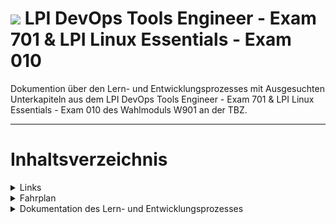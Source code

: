 # ![](https://www.lpice.eu/fileadmin/_processed_/csm_LPIC-DevOpsToolsEngineer_43de3c4735.jpg) LPI DevOps Tools Engineer - Exam 701 & LPI Linux Essentials - Exam 010

Dokumention über den Lern- und Entwicklungsprozesses mit Ausgesuchten Unterkapiteln aus dem LPI DevOps Tools Engineer - Exam 701 & LPI Linux Essentials - Exam 010 des Wahlmoduls W901 an der TBZ.

***

# Inhaltsverzeichnis

<details>
<summary>Links</summary>
<br>

* [Exam 701: DevOps Tools Engineer](https://www.lpi.org/our-certifications/exam-701-objectives)
* [Linux Essentials Exam 010](https://www.lpi.org/our-certifications/exam-010-objectives)
* [GitHub - Exam 701: DevOps Tools Engineer](https://github.com/w901-fr19-mi/E701)
* [GitHub - E010 - Linux Essentials Exam 010](https://github.com/w901-fr19-mi/E010)
* [BSCW - W901 - Grundlagen Linux, UNIX Betriebsystem](https://bscw.tbz.ch/bscw/bscw.cgi/26211645)
* [Google Cloud Platform](https://console.cloud.google.com/)  
* [GitHub - Forked E701 Documentation](https://github.com/w901-fr19-mi/myE701)

<br>
</details>


<details>
<summary>Fahrplan</summary>
<br>

| Datum | behandelte Unterrichtsinhalte: | Gewichtung |
| -------- | ------ | -------- |
| 15.05.19 | 701.1 Modern Software Development | 6 |
| 22.05.19 | 701.2 Standard Components and Platforms for Software | 2 |
| 29.05.19 | Kubernetes Cluster installieren & konfigurieren | 14 | 
| 05.06.19 | 701.3 Source Code Management | 5 |
| 12.06.19 | 702.1 Container Usage | 7 |
| 19.06.19 | 702.2 Container Deployment and Orchestration | 5 |
| 26.06.19 | LB1 Theoretische Prüfung und Abschluss LB2 | - |
| 03.07.19 | Sommersporttage | - |
|          | Total Punkte | 39

<br>
</details>


<details>
<summary>Dokumentation des Lern- und Entwicklungsprozesses</summary>
<br>

<details>
<summary>Kubernetes Cluster installieren & konfigurieren</summary>
<br>

# Kubernetes Cluster

**Weight**: 14 

**Beschreibung**, Einrichten der Kubernetes Umgebung mit einem Master und zwei Worker Servern auf einem ESXi Host

**Tagesziele**, Laufende Kubernetes Umgebung mit einem Master und zwei Worker Servern.

**Vorgehen**, Informationen über Kubernetes und Kubernetes Cluster unter Linux bzw. Ubuntu suchen. Verschiedene Anleitungen studieren und schlussendlich das Kubernetes Cluster aufbauen.

**Beispiele und Arbeitsergebnisse**

## Step 1 - Kubeadm installation
Betroffene VMs<br>

    s801-k8sm-01 <- Master
    s802-kwrk-01 <- Worker 1
    s803-kwrk-02 <- Worker 2

### VM Setup
Zuerst müssen drei VMs erstellt und mit Ubuntu Server 18.04.02 LTS konfiguriert bzw. installiert werden.<br>
Nachdem die VMs erstellt, geupdatet und mit den richtigen Hostnames & IP-Adressen konfiguriert wurde, muss noch das Hostsfile angepasst werden.<br>

    sudo nano /etc/hosts

Folgende konfiguration muss bei allen drei Servern ins Hostfile geschrieben werden.

    10.10.5.100 s801-k8sm-01
    10.10.5.110 s802-kwrk-01
    10.10.5.111 s803-kwrk-02

Schlussendlich muss bzw. kann man die Konfiguration auf allen drei Server mit folgenden Befehlen überprüfen.

    ping -c 3 s801-k8sm-01
    ping -c 3 s802-kwrk-01
    ping -c 3 s803-kwrk-02

Alle drei VMs sollten nun die Hostnamen zur IP-Adresse auflösen können. 

### Docker installation

Mit folgendem Befehl Docker auf den drei VMs installieren. Diese Docker Version ist die bereits compilierte vom Ubuntu Repository<br>

    sudo apt install docker.io -y

Danach muss man noch den Docker Service aktivieren und einstellen, dass er bei jedem Systemstart mit startet.<br>

    sudo systemctl start docker
    sudo systemctl enable docker

### SWAP deaktivieren

SWAP Partition finden und temporär deaktivieren.<br>

    sudo swapon -s
    sudo swapoff -a

SWAP permanent deaktivieren.<br>

    sudo nano /etc/fstab

Sobald die Konfigurationdatei offen ist, die zuvor gefundenen SWAP Partition mit einem # auskommentieren, die Konfigurationdatei wieder abspeichern und die VM neustarten.

    sudo init 6

### Kubeadm packete installieren

Dependencies installieren<br>

    sudo apt install -y apt-transport-https

Kubernetes Key hinzufügen<br>

    curl -s https://packages.cloud.google.com/apt/doc/apt-key.gpg | sudo apt-key add -

Kubernetes Repository hinzufügen.<br>

    cd /etc/apt/
    sudo nano sources.list.d/kubernetes.list

Kuberentes Repository in die zuvor erstellte Liste einfügen.<br>

    deb http://apt.kubernetes.io/ kubernetes-xenial main

Repositories Updaten und "kubeadm", "kubelet" und "kubectl" installieren.<br>

    sudo apt update
    sudo apt install -y kubeadm kubelet kubectl

## Step 2 - Kubernetes Cluster initialisieren
Betroffene VMs:<br>

    s801-k8sm-01 <- Master
### Cluster initialisieren

    sudo kubeadm init --pod-network-cidr=10.13.37.0/24 --apiserver-advertise-address=10.10.5.100 --kubernetes-version "1.14.2"

Den kubeadm join Command kopieren, dieser wird später benötigt um die Worker ins Cluster ein zu binden.<br>

#### Note

| Parameter          | Description      |
| -------------- | -------------- |
| --apiserver-advertise-address     | Determines which IP address Kubernetes should advertise its API server on. |
| --pod-network-cidr        | Specify the range of IP addresses for the pod network. We're using the 'flannel' virtual network. If you want to use another pod network such as weave-net or calico, change the range IP address.         |

### Create .kube Configuration

    mkdir -p $HOME/.kube
    sudo cp -i /etc/kubernetes/admin.conf $HOME/.kube/config
    sudo chown $(id -u):$(id -g) $HOME/.kube/config

### Deploy flannel network

    kubectl apply -f https://raw.githubusercontent.com/coreos/flannel/master/Documentation/kube-flannel.yml

### Check kubernetes node & pads

    kubectl get nodes
    kubectl get pods --all-namespaces

## Step 3 - Adding Worker Nodes to the Kubernetes Cluster
Betroffene VMs<br>

    s802-kwrk-01 <- Worker 1
    s803-kwrk-02 <- Worker 2

### Join Worker 1 & 2

    kubeadm join 10.10.5.100:6443 --token p63z79.ihri5v5hdskjbhdj --discovery-token-ca-cert-hash sha256:11d78c9595bdbe95995517d96ce17b93adc1681e2086483a760a9d99f16f2edd

### Test
Betroffene VMs<br>

    s801-k8sm-01 <- Master

#### Testen ob die Worker erfolgreich gejoint wurden

    kubectl get nodes

# Kubernetes Dashboard UI
**Installieren des Kubernetes Dashboard UIs um die Container via Web-Interface zu verwalten.**
Betroffene VMs<br>

    s801-k8sm-01 <- Master

## Dashboard UI installation

    kubectl apply -f https://raw.githubusercontent.com/kubernetes/dashboard/master/aio/deploay/recommended/kubernetes-dashboard.yaml

## Activate Dashboard UI

    kubectl proxy

## Access Dashboard UI

    http://localhost:8001/api/v1/namespaces/kube-system/services/https:kubernetes-dashboard:/proxy/

### Note

The UI can only be accessed from the machine where the command is executed. See kubectl proxy --help for more options.

**Fazit und Aussicht**, Die erstellung des Kubernetes Clusters gab mir ein besseres Verständnis darüber wie die Infrastruktur hinter einem Cluster funktioniert, wie die einzelnen Server bzw. Master und Worker kommunizieren und wie das ganze aufgesetzt/erstellt werden kann.

</details>

<details>
<summary>LPI DevOps Tools Engineer - Exam 701</summary>
<br>

<details>
<summary>Kapitel: 701.1 Modern Software Development</summary>
<br>

# Kapitel: 701.1 Modern Software Development (Status: Abgeschlossen)

**Weight**: 6 + 4 Bonsupunkte für die Erstellung eines Microservices inkl Unit-Tests.

**Beschreibung**, Gegenüberstellung wie ein Microservice ... handhabt:
* Data persistence
* Sessions
* Status information
* Transactions
* Concurrency
* Security
* Performance
* Availablility
* Scaling
* Load balancing
* Messaging
* Monitoring
* APIs

**Tagesziele**, Aufstellung der oben genannten Stichworte. 

**Vorgehen**, Informationen über die oben gennanten Stichworte sammeln, den bezug zu Microservices herausfinden und schlussendlich in einer Aufstellung beschreiben.

**Beispiele und Arbeitsergebnisse**

## Data persistence
### Database Per Service
In diesem Muster verwaltet jeder Mikrodienst seine eigenen Daten. Dies impliziert, dass kein anderer Mikrodienst direkt auf diese Daten zugreifen kann. Die Kommunikation oder der Datenaustausch kann nur über eine Reihe gut definierter APIs erfolgen.

### Shared Database
Eine gemeinsam genutzte Datenbank kann eine sinnvolle Option sein, wenn die Herausforderungen im Zusammenhang mit Database Per Service für Ihr Team zu schwierig werden.
Dieser Ansatz versucht, die gleichen Probleme zu lösen. Dies geschieht jedoch durch einen wesentlich nachgiebigeren Ansatz, indem eine gemeinsam genutzte Datenbank verwendet wird, auf die mehrere Mikrodienste zugreifen.
Meistens ist dies ein sichereres Muster für Entwickler, da sie in der Lage sind,auf bestehende Weise zu arbeiten. Bekannte ACID-Transaktionen werden verwendet,um die Konsistenz zu gewährleisten.
Durch diesen Ansatz werden jedoch die meisten Vorteile von Microservices zunichte gemacht. Teamübergreifende Entwickler müssen die Schemaänderungen an Tabellen koordinieren. Es kann auch zu Laufzeitkonflikten kommen, wenn mehrere Dienste versuchen, auf dieselben Datenbankressourcen zuzugreifen.
Insgesamt kann dieser Ansatz langfristig mehr schaden als nützen.

### Saga Pattern
Das Saga-Muster ist die Lösung für die Implementierung von Geschäftstransaktionen, die sich über mehrere Microservices erstrecken.
Eine  Saga  ist im Grunde eine Folge lokaler Transaktionen. Für jede innerhalb einer Saga durchgeführte Transaktion veröffentlicht der Dienst, der die Transaktion durchführt, ein Ereignis. Die nachfolgende Transaktion wird basierend auf der Ausgabe der vorherigen Transaktion ausgelöst. Und wenn eine der Transaktionen in dieser Kette fehlschlägt, führt die Saga eine Reihe von Ausgleichstransaktionen aus, um die Auswirkungen aller vorherigen Transaktionen rückgängig zu machen.

### API Composition
Dieses Muster ist eine direkte Lösung für das Problem der Implementierung komplexer Abfragen in einer Microservices-Architektur.
In diesem Muster ruft ein API Composer andere Microservices in der erforderlichen Reihenfolge auf. Nach dem Abrufen der Ergebnisse werden die Daten im Arbeitsspeicher verknüpft, bevor sie dem Verbraucher zur Verfügung gestellt werden.
Wie offensichtlich ist der Nachteil dieses Musters die Verwendung ineffizienter speicherinterner Verknüpfungen für potenziell große Datasets.

### CQRS - Command Query Responsibility Segragation
CQRS (Command Query Responsibility Segregation) ist ein Versuch, die Probleme mit dem API Composition Pattern zu umgehen.
Eine Anwendung überwacht Domänenereignisse von anderen Microservices und aktualisiert die Ansicht oder die Abfragedatenbank. Sie können komplexe Aggregationsabfragen aus dieser Datenbank bedienen. Sie können die Leistung optimieren und die Abfrage-Microservices entsprechend skalieren.
Der Nachteil dabei ist eine zunehmende Komplexität. Plötzlich sollte Ihr Microservice Ereignisse verarbeiten. Dies kann zu Latenzproblemen führen, bei denen die Ansichtsdatenbank möglicherweise konsistent ist und nicht immer konsistent. Es kann auch die Codeduplizierung erhöhen.

### Event Sourcing
Die Ereignisbeschaffung versucht hauptsächlich, das Problem der atomaren Aktualisierung der Datenbank und der Veröffentlichung eines Ereignisses zu lösen.
Bei der Ereignisbeschaffung speichern Sie den Status der Entität oder des Aggregats als Folge von Statusänderungsereignissen. Ein neues Ereignis wird jedes Mal erstellt, wenn ein Update oder eine Einfügung vorliegt. Der Ereignisspeicher wird zum Speichern der Ereignisse verwendet.


## Sessions
### Sticky sessions
Dadurch wird sichergestellt, dass alle Anforderungen eines bestimmten Benutzers an denselben Server gesendet werden, der die erste Anforderung für diesen Benutzer bearbeitet hat. Auf diese Weise wird sichergestellt, dass die Sitzungsdaten für einen bestimmten Benutzer immer korrekt sind. Diese Lösung hängt jedoch vom Load Balancer ab und kann nur das horizontal erweiterte Cluster-Szenario erfüllen. Wenn der Load Balancer jedoch aus irgendeinem Grund plötzlich gezwungen wird, Benutzer auf einen anderen Server zu verschieben, gehen alle Sitzungsdaten des Benutzers verloren.

### Session replication
Bedeutet, dass jede Instanz alle Sitzungsdaten speichert und über das Netzwerk synchronisiert. Das Synchronisieren von Sitzungsdaten verursacht einen Mehraufwand für die Netzwerkbandbreite. Solange sich die Sitzungsdaten ändern, müssen die Daten mit allen anderen Computern synchronisiert werden. Je mehr Instanzen, desto mehr Netzwerkbandbreite bringt die Synchronisation.

### Centralized session storage
Bedeutet, dass beim Zugriff eines Benutzers auf einen Mikrodienst Benutzerdaten aus dem gemeinsamen Sitzungsspeicher abgerufen werden können, um sicherzustellen, dass alle Mikrodienste dieselben Sitzungsdaten lesen können. In einigen Szenarien ist dieses Schema sehr gut und der Anmeldestatus des Benutzers ist undurchsichtig. Es ist auch eine hochverfügbare und skalierbare Lösung. Der Nachteil dieser Lösung ist jedoch, dass der gemeinsame Sitzungsspeicher einen bestimmten Schutzmechanismus erfordert und daher auf sichere Weise zugänglich sein muss.


## Status information / Monitoring
### Application Metrics
Diese Metriken beziehen sich speziell auf Ihre Anwendung. Wenn Ihre Anwendung Benutzerregistrierungen akzeptiert, kann eine Standardmetrik sein, wie viele in der letzten Stunde erfolgreich abgeschlossen wurden. Ein Steuervorbereitungssystem kann kontextspezifische Ereignisse wie die Formularvalidierung aufzeichnen. Diese Daten auf oberster Ebene sind für Entwicklungsteams und die Organisation hilfreich, um das Funktionsverhalten des Systems zu verstehen. Wenn die Validierung von Formularen mit maximalem Volumen in der Regel 1.000 Mal pro Stunde erfolgt und dieser Durchsatz in den letzten zwei Stunden plötzlich auf 500 sinkt, kann diese Anomalie ein Hinweis auf ein Problem sein.

### Platform Metircs
Diese Metriken geben Aufschluss über die Hauptmerkmale Ihrer Infrastruktur. Beispiele beinhalten:
Die durchschnittliche Gesamtausführungszeit für jede der zehn am häufigsten ausgeführten Datenbankabfragen.
Die durchschnittliche Ausführungszeit der schnellsten 10 Prozent;
Die durchschnittliche Ausführungszeit der langsamsten 10 Prozent.
Die Anzahl der Anfragen pro Minute, die ein Dienst erhält.
Die durchschnittliche Antwortzeit für jeden Service-Endpunkt.
Das Erfolgs / Fehler-Verhältnis für jeden Dienst.
Zusammen bieten diese Metriken ein Dashboard, mit dem die Leistung und das Verhalten von Systemen auf niedriger Ebene erfasst werden können. Im Idealfall werden Sie durch diese Metriken auf Leistungseinbußen aufmerksam gemacht, die sich wahrscheinlich auf den Gesamtdurchsatz auswirken oder zu einem systemweiten Ausfall führen. Es ist wichtig, Low-Level-Daten auf diese Weise zu verwenden, um größere Fehler vorherzusagen und zu verhindern, bevor sie auftreten.
Die Raygun APM-Plattform bietet ein Dashboard, mit dem diese und andere Arten von Metriken in Bezug auf die Gesamtsystemleistung visualisiert werden können.

### System Events
Äußere Kräfte wirken ständig auf Systeme. Am häufigsten und möglicherweise am störendsten sind neue Bereitstellungen. Das Betriebspersonal weiß, dass eine starke Korrelation zwischen neuen Code-Bereitstellungen und Systemfehlern besteht. Angesichts dieser Realität ist es sinnvoll, ein Protokoll dieser Bereitstellungen in die Zeitreihendaten aufzunehmen, die von den Anwendungen zusammen mit den übrigen Metriken aufgezeichnet werden. Skalierungsereignisse, Konfigurationsaktualisierungen und andere betriebliche Änderungen sind ebenfalls relevant und sollten aufgezeichnet werden. Das Aufzeichnen dieser Ereignisse ermöglicht es auch, sie mit dem Systemverhalten zu korrelieren.

### Überwachungs-Tools
**Raygun APM** : Die APM-Plattform von Raygun ist ein weiteres Beispiel für ein komplettes System, das sowohl Instrumentierungs- als auch Erfassungsprozesse sowie ein Dashboard zur Visualisierung von Messdaten bietet. Raygun APM unterstützt .NET. Java- und Ruby-Unterstützung sind in Entwicklung.<br>

**Zipkin** : Zipkin ist ein Open-Source-Verfolgungssystem, das speziell für die Verfolgung von Anrufen zwischen Mikrodiensten entwickelt wurde. Es ist besonders nützlich für die Analyse von Latenzproblemen. Zipkin enthält sowohl Instrumentenbibliotheken als auch die Collector-Prozesse, die Ablaufverfolgungsdaten erfassen und speichern.<br>

**Apache Kafka** : Kafka ist ein Streams-Verarbeitungssystem. Es verwendet eine Publish / Subscribe-Methode zum Lesen und Schreiben von Daten in einen logischen Stream, dessen Konzept einem Messaging-System wie RabbitMQ ähnelt. Kafka kann mit anderen Tools wie Zipkin kombiniert werden, um eine robuste Lösung für die Übertragung und Speicherung von Messdaten bereitzustellen.<br>

**Grafana** : Die mit all diesen Tools gesammelten Daten sind nur dann sehr nützlich, wenn sie interpretiert und analysiert werden können. Zu diesem Zweck ist Grafana ein webbasiertes Visualisierungstool, mit dem visuelle Dashboards erstellt werden.<br>

**Prometheus** : Prometheus ist eine Open-Source-Überwachungslösung, die ursprünglich von SoundCloud entwickelt wurde. Es wird häufig zum Speichern und Abfragen von „Zeitreihendaten“ verwendet. Hierbei handelt es sich um Daten, die Aktionen im Zeitverlauf beschreiben. Prometheus wird häufig mit anderen Tools, insbesondere Grafana, kombiniert, um die Zeitreihendaten zu visualisieren und Dashboards bereitzustellen.


## Transactions
Ohne Transaktionen können keine Echtzeitanwendung verwendet werden kann. Bei der Transaktion kann es sich um Geldtransfer, E-Mail-Versand, Auftragserteilung,Rechnungszahlung usw. handeln. Vereinfacht ausgedrückt, handelt es sich bei einer Transaktion um eine Arbeitseinheit, die in jeder Geschäftsanwendung ausgeführt wird, in der Daten in einem bestimmten Zustand erhalten bleiben, jedoch um jede Einheit von Die Arbeit sollte vollständig festgeschrieben oder rückgängig gemacht werden, um die Datenintegrität sicherzustellen.

### Monolithic vs. Microservices
Monolithische Anwendungen bleiben beim Umgang mit Transaktionen in erster Linie bei den ACID-Eigenschaften. Der größte Vorteil für die monolithische Anwendung im Transaktionsmanagement ist ein einziger und gemeinsamer Datenbankserver. Transaktionen können auf Datenbankebene initiiert und basierend auf dem Endergebnis der Transaktion festgeschrieben oder rückgängig gemacht werden. Diese Art des Initiierens einer Transaktion, Durchführen von Vorgängen und Beibehalten oder Nichtbeibehalten von Daten ist viel einfacher zu entwickeln. Dieser Vorteil wird jedoch zu einer ernsthaften Herausforderung bei der Ausführung von Großserienanwendungen. Eine einfache Sperre einer kritischen Tabelle kann zu katastrophalen Ergebnissen führen, z. B. zur Nichtverfügbarkeit der gesamten Anwendung.
In den Richtlinien von Microservices wird dringend empfohlen, das Single Repository Principle (SRP) zu verwenden. Dies bedeutet, dass jeder Mikrodienst seine eigene Datenbank verwaltet und kein anderer Dienst direkt auf die Datenbank des anderen Dienstes zugreifen sollte. Es gibt keine direkte und einfache Möglichkeit, ACID-Prinzipien über mehrere Datenbanken hinweg zu verwalten. Auf diese Weise liegt die eigentliche Herausforderung für das Transaktionsmanagement in Microservices.


## Concurrency
In Microservices kann eine logisch atomare Operation häufig mehrere Microservices umfassen. Sogar ein monolithisches System kann mehrere Datenbanken oder Messaging-Lösungen verwenden. Bei mehreren unabhängigen Datenspeicherungslösungen besteht das Risiko inkonsistenter Daten, wenn einer der verteilten Prozessteilnehmer ausfällt, z. B. wenn ein Kunde belastet wird, ohne eine Bestellung aufzugeben, oder der Kunde nicht benachrichtigt wird, dass die Bestellung erfolgreich war.<br>

Solange wir mehrere Speicherorte für die Daten haben (die sich nicht in einer einzigen Datenbank befinden), wird die Konsistenz nicht automatisch gelöst, und die Ingenieure müssen sich beim Entwerfen des Systems um die Konsistenz kümmern. Momentan gibt es meiner Meinung nach in der Branche noch keine allgemein bekannte Lösung für die atomare Aktualisierung von Daten in mehreren verschiedenen Datenquellen - und wir sollten wahrscheinlich nicht abwarten, bis eine verfügbar ist.

Ein Versuch, dieses Problem auf automatisierte und problemlose Weise zu lösen, ist das XA-Protokoll, das das Zwei-Phasen-Festschreibungsmuster (2PC) implementiert . In modernen High-Scale-Anwendungen (insbesondere in einer Cloud-Umgebung) scheint 2PC jedoch nicht so gut zu funktionieren. Um die Nachteile von 2PC zu beseitigen, müssen wir ACID gegen BASE eintauschen und uns je nach Anforderung auf unterschiedliche Weise um die Konsistenz kümmern.<br>

**Saga-Muster**
Die bekannteste Methode zur Behandlung von Konsistenzproblemen bei mehreren Mikrodiensten ist das Saga-Muster. Sie können Sagas als verteilte Koordination mehrerer Transaktionen auf Anwendungsebene behandeln. Je nach Anwendungsfall und Anforderungen optimieren Sie Ihre eigene Saga-Implementierung. Im Gegensatz dazu versucht das XA-Protokoll, alle Szenarien abzudecken. Das Saga-Muster ist auch nicht neu. Es war in der Vergangenheit bekannt und wurde in ESB- und SOA-Architekturen verwendet. Schließlich gelang der Übergang in die Welt der Mikrodienstleistungen. Jeder atomare Geschäftsvorgang, der mehrere Services umfasst, kann aus mehreren Transaktionen auf technischer Ebene bestehen. Die Schlüsselidee des Saga-Musters besteht darin, eine der einzelnen Transaktionen rückgängig machen zu können. Wie wir wissen, ist ein Rollback für bereits festgeschriebene Einzeltransaktionen nicht möglich. Dies wird jedoch durch Aufrufen einer Kompensationsaktion erreicht - durch Einführen einer "Abbrechen" -Operation.


## Security
### OAuth für die Benutzeridentitäts und Zugriffskontrolle
Die überwiegende Mehrheit der Anwendungen muss ein gewisses Maß an Zugriffskontrolle und Berechtigungsverwaltung durchführen . Was Sie hier vermeiden möchten, ist das Rad neu zu erfinden. OAuth / OAuth2 ist hinsichtlich der Benutzerautorisierung praktisch der Industriestandard. Obwohl das Erstellen eines eigenen benutzerdefinierten Autorisierungsprotokolls eine Option ist, wird es von vielen Anbietern nicht empfohlen, es sei denn, Sie haben starke und sehr spezifische Gründe dafür.
Während OAuth2  nicht perfekt ist , ist es ein weit verbreiteter Standard. Der Vorteil der Verwendung besteht darin, dass Sie sich auf Bibliotheken und Plattformen verlassen können, die Ihre Entwicklungsphase erheblich beschleunigen. Aus dem gleichen Grund haben bereits einige der größten Unternehmen und intelligentesten Ingenieure verschiedene Lösungen zur Verbesserung des Sicherheitsniveaus Ihres OAuth-basierten Autorisierungsdienstes entwickelt.

### "Defence in depth" um Dienste zu priorisieren
Es ist ein großer Fehler, wenn Sie davon ausgehen, dass eine Firewall in Ihrem Netzwerk zum Schutz Ihrer Software ausreicht. "Defence in depth" ist definiert als "ein Informationssicherungskonzept, bei dem mehrere Ebenen von Sicherheitskontrollen (Verteidigung) in einem Informationstechnologiesystem angeordnet sind."

Im Klartext müssen Sie lediglich die vertraulichsten Dienste identifizieren und ihnen eine Reihe von verschiedenen Sicherheitsebenen zuweisen, damit ein potenzieller Angreifer, der eine Ihrer Sicherheitsebenen ausnutzen kann, diese noch ermitteln muss Sie haben die Möglichkeit, alle anderen Abwehrmechanismen bei Ihren kritischen Services zu überwinden.

### Keine eigenen Krypto-Codes schreiben
Im Laufe der Jahre haben viele Menschen unglaublich viel Geld, Zeit und Ressourcen in den Bau von Bibliotheken investiert, die sich mit Ver- und Entschlüsselung befassen. Wenn Sie 10 intelligente und kompetente Sicherheitsleute anheuern, sie alle in einen Raum stellen und sie bitten würden, die bestmögliche Bibliothek für die Ver- und Entschlüsselung zu entwickeln, würden sie zweifellos so gut sein wie die besten Open-Source-Kryptobibliotheken, die es gibt sind schon da draußen.
Wenn es um Sicherheit geht, sollten Sie die meiste Zeit nicht versuchen, Ihre eigenen neuen Lösungen und Algorithmen zu entwickeln, es sei denn, Sie haben starke und spezifische Gründe dafür und Sie haben Leute, die qualifiziert genug sind, um etwas zu schaffen, das beinahe so gut ist wie das Open-Source-Tools sind bereits verfügbar (Tools, die von der Community intensiv getestet wurden).
In den meisten Fällen sollten Sie  NaCl / libsodium  zur Verschlüsselung verwenden. Es gibt es schon seit mehreren Jahren und es ist schnell, einfach zu bedienen und sicher. Die ursprüngliche Implementierung von NaCl ist in C geschrieben , unterstützt aber auch C ++ und Python . Und dank der libsodium-Fork sind verschiedene Adapter für andere Sprachen wie PHP , Javascript und Go  verfügbar.

### Automatische Sicherheitsupdates
Wenn Sie möchten, dass Ihre Microservices-Architektur gleichzeitig sicher und skalierbar ist, ist es eine gute Idee, in der frühen Entwicklungsphase einen Weg zu finden, um alle Ihre Software-Updates zu automatisieren oder zumindest unter Kontrolle zu halten.
Eine hohe Testabdeckung ist hier wichtiger denn je. Jedes Mal, wenn ein Teil Ihres Systems aktualisiert wird, möchten Sie sicherstellen, dass Sie Probleme früh genug und so detailliert wie möglich erkennen.
Stellen Sie sicher, dass Ihre Plattform größtenteils " atomar" ist. Das bedeutet, dass alles in Container eingeschlossen werden sollte,  sodass das Testen Ihrer Anwendung mit einer aktualisierten Bibliothek oder Sprachversion nur eine Frage des Umschließens eines anderen Containers ist. Sollte der Vorgang fehlschlagen, ist das Umkehren ziemlich einfach und kann vor allem automatisiert werden.

### Überwachung
Sie können es sich nicht leisten, ein verteiltes System ohne eine solide, fortschrittliche und zuverlässige Überwachungsplattform zu betreiben. Es gibt verschiedene Lösungen, aber die speziell für Microservices entwickelte Lösung, die es bisher gab, ist Prometheus.
Prometheus wurde ursprünglich von Ingenieuren bei SoundCloud entwickelt und ist eine Open-Source-Überwachungsplattform und Teil der Cloud Native Computing Foundation . Es wird von einigen der größten Akteure der Branche wie SoundCloud selbst, CoreOS und Digital Ocean unterstützt und übernommen.
Andere Überwachungslösungen umfassen InfluxDB , statsd und mehrere bekannte kommerzielle Plattformen.

### Sicherheitsscanner
Innerhalb Ihrer automatisierten Testsuite ist es sinnvoll, regelmäßige Schwachstellen- und Sicherheitsüberprüfungen für Ihre Container durchzuführen. Der Hauptdarsteller von Open Source in diesem Bereich scheint Clair von CoreOS zu sein. Docker Security Scanning und Twistlock sind einige kommerzielle Optionen.
Beachten Sie außerdem, dass das Container-Image selbst möglicherweise nur dann als vertrauenswürdig eingestuft wird, wenn seine Signatur überprüft wurde. rkt tut dies standardmäßig, während Docker vor einiger Zeit eine ähnliche Funktion einführte, nachdem mehrere Sicherheitslücken gefunden wurden.


## Performance
Effizienz ist von größter Bedeutung in der realen, groß angelegten Architektur verteilter Systeme, und Mikroservice-Ökosysteme bilden keine Ausnahme von dieser Regel. Es ist einfach, die Effizienz eines einzelnen Systems (wie bei einer monolithischen Anwendung) zu quantifizieren, aber die Bewertung der Effizienz und die Erzielung einer höheren Effizienz in einem großen Ökosystem von Mikrodiensten, in dem Aufgaben zwischen Hunderten (wenn nicht Tausenden) von kleinen Diensten aufgeteilt werden, ist unglaublich schwer. Es ist auch durch die Gesetze der Computerarchitektur und verteilter Systeme begrenzt, die die Effizienz großer, komplexer verteilter Systeme einschränken: Je verteilter Ihr System ist und je mehr Mikrodienste Sie in diesem System einsetzen, desto geringer ist die Wahrscheinlichkeit Unterschied wird die Effizienz eines Microservices auf dem gesamten System haben. Die Vereinheitlichung von Grundsätzen zur Steigerung der Gesamteffizienz wird zur Notwendigkeit.


## Availability
Ein Mikroservice muss ausfallsicher sein und häufig auf einem anderen Computer neu gestartet werden können, um die Verfügbarkeit zu gewährleisten. Diese Ausfallsicherheit hängt auch von dem Status ab, der für den Mikrodienst gespeichert wurde, von dem der Mikrodienst diesen Status wiederherstellen kann, und davon, ob der Mikrodienst erfolgreich neu gestartet werden kann. Mit anderen Worten, es muss eine Ausfallsicherheit in der Rechenkapazität (der Prozess kann jederzeit neu gestartet werden) sowie eine Ausfallsicherheit im Zustand oder in den Daten (kein Datenverlust, und die Daten bleiben konsistent) bestehen.Die Probleme der Ausfallsicherheit verschärfen sich in anderen Szenarien, z. B. wenn während eines Anwendungsupgrades Fehler auftreten. Der mit dem Bereitstellungssystem zusammenarbeitende Microservice muss bestimmen, ob weiterhin auf die neuere Version oder auf eine frühere Version zurückgegriffen werden kann, um einen konsistenten Status beizubehalten. Fragen, wie zum Beispiel, ob genügend Maschinen verfügbar sind, um weiter voranzukommen, und wie frühere Versionen des Microservices wiederhergestellt werden können, müssen berücksichtigt werden. Dazu muss der Mikrodienst Integritätsinformationen senden, damit die gesamte Anwendung und der Orchestrator diese Entscheidungen treffen können.


## Scaling
Der Skalierbarkeitswürfel beschreibt die Skalierbarkeit anhand eines Würfelmodells. Der "Skalierungswürfel" besteht aus einer X-Achse, einer Y-Achse und einer Z-Achse. Die traditionelle Methode zur Skalierung durch Ausführen mehrerer Kopien einer Anwendung, die auf mehrere Server verteilt ist, ist die X-Achse.<br>

Der allgemeine Ansatz von Microservices verläuft entlang der Y-Achse. Die Skalierung auf der Y-Achse unterteilt die Anwendung in ihre Komponenten und Dienste. Der Softwarearchitekt Chris Richardson erklärte diese Methode in einem Blogbeitrag: "Jeder Dienst ist für eine oder mehrere eng verwandte Funktionen verantwortlich. Es gibt verschiedene Möglichkeiten, die Anwendung in Dienste zu zerlegen. Ein Ansatz besteht darin, verbbasierte Zerlegung und Definition zu verwenden Services, die einen einzelnen Anwendungsfall implementieren, z. B. Checkout. Die andere Option besteht darin, die Anwendung nach Nomen zu zerlegen und Services zu erstellen, die für alle Vorgänge in Bezug auf eine bestimmte Entität verantwortlich sind, z -basierte Zersetzung."<br>

Das verlässt die Z-Achse. Die X-Achse ist eine traditionelle Skalierung des Lastausgleichs und die Y-Achse umfasst Microservices. Die Z-Achse verfolgt einen ähnlichen Ansatz wie die X-Achse: Sie führt identische Codekopien auf mehreren Servern aus. Was die Z-Achsen-Skalierung einzigartig macht, ist, dass sie auch eine Seite von der Y-Achse ausleiht, sodass jeder Server nur für eine Teilmenge der Anwendung und nicht für die gesamte Anwendung verantwortlich ist.<br>


## Load Balancing
### Server Side Load Blancing
In der Java EE-Architektur stellen wir unsere War- / Ear-Dateien auf mehreren Anwendungsservern bereit, erstellen dann einen Serverpool und stellen einen Load Balancer (Netscaler) davor, der eine öffentliche IP hat. Der Client stellt eine Anfrage unter Verwendung dieser öffentlichen IP, und Netscaler entscheidet, auf welchem ​​internen Anwendungsserver die Anfrage per Round-Robin- oder Sticky-Session-Algorithmus weitergeleitet wird. Wir nennen es Server Side Load Balancing.<br>

**Problem:**  Wenn ein oder mehrere Server nicht mehr reagieren, müssen Sie diese Server manuell aus dem Load Balancer entfernen, indem Sie die IP-Tabelle des Load Balancers aktualisieren.
Ein weiteres Problem besteht darin, dass wir eine Failover-Richtlinie implementieren müssen, um dem Client ein nahtloses Erlebnis zu bieten.
Microservices verwenden jedoch keinen serverseitigen Lastenausgleich. Sie verwenden clientseitigen Lastenausgleich.

### Client Side Load Balancing
Beim clientseitigen Lastausgleich wird ein Algorithmus wie Round-Robin oder zonenspezifisch beibehalten. über die es Instanzen von aufrufenden Diensten aufrufen kann. Der Vorteil ist, dass sich die Serviceregistrierung immer selbst aktualisiert. Wenn eine Instanz ausfällt, wird sie aus der Registrierung entfernt. Wenn der clientseitige Load Balancer mit dem Eureka-Server kommuniziert, aktualisiert er sich immer selbst, sodass im Gegensatz zum serverseitigen Load Balancing keine manuellen Eingriffe zum Entfernen einer Instanz erforderlich sind.
Ein weiterer Vorteil ist, dass Sie den Load-Balancing-Algorithmus programmgesteuert steuern können, da sich der Load-Balancer auf der Clientseite befindet. Ribbon bietet diese Möglichkeit, daher werden wir Ribbon für den clientseitigen Lastenausgleich verwenden.


## Messaging
Beim Übergang von einer monolithischen Anwendungsstruktur zu einer multi-unabhängigen Struktur stellen Sie sofort fest, dass das Aufrufen anderer Komponenten nicht auf ein System mit nur einem Prozess ausgerichtet ist. Innerhalb eines Single-Process-Systems rufen Sie normalerweise Komponenten mit verschiedenen Sprachmethoden oder über Dependency Injection auf, wie wir es bei Angular sehen. Da eine microservices-basierte Anwendung auf einer Vielzahl von Servern, Hosts und Prozessen ausgeführt werden kann, ist die Kommunikation auf HTTP (Hyper Text Transfer Protocol), TCP (Transmission Control Protocol) und AMQP (Advanced Message Queuing Protocol) ausgerichtet. Alle diese Protokolle sind für die IPC- oder Interprozesskommunikation konzipiert, da sie gemeinsam genutzte Daten verwalten. <br>

* Synchronous protocol
* Asynchronous protocol
* Single receiver
* Multiple receivers

### Synchronous Protocol
Synchronous Protocol ist in Chat-Funktionen, HTTP, Instant Messaging und Live-Funktionen integriert ist. Es handelt sich um eine Datenübertragung, die in regelmäßigen Abständen stattfindet und in der Regel von der Taktung des Mikroprozessors abhängt, da zwischen Sender und Empfänger ein Taktsignal bestehen muss. Es ist so zu sagen ein Protokoll, dass eine Primär- / Replikatkonfiguration erfordert, da ein Gerät die Kontrolle über ein anderes Gerät hat, um die Synchronität sicherzustellen.

### Asynchronous Portocol
Das Gegenteil von synchronem, asynchronem Protokoll arbeitet außerhalb der Beschränkungen eines Taktsignals und tritt zu jeder Zeit und in unregelmäßigen Intervallen auf. Wie oben erwähnt, ist das synchrone Protokoll mikroprozessorabhängig, was bedeutet, dass diese Protokolle häufig für die in einem Computer ablaufenden Prozesse verwendet werden. Bei asynchronen Prozessen sind sie aufgrund der fehlenden Abhängigkeit für Cloud-Umgebungen und Betriebssysteme weit verbreitet. Nach dem Senden von Informationen muss nicht auf eine Antwort des Empfängers gewartet werden.

### Single Receiver
Im Namen implizit bedeutet eine einzelne Empfängereinrichtung, dass jede Anforderung von einem Empfänger verarbeitet werden muss. Bei der Datenübertragung müssen Anforderungen daher gestaffelt sein, um empfangen zu werden, da sie nicht gleichzeitig empfangen werden können.

### Multiple Receivers
Mehrere Empfänger können mehrere Anforderungen verarbeiten, da jede Anforderung von null bis zu mehreren Empfängern verarbeitet werden kann. Beispielsweise werden in der Regel mehrere Empfänger in einem Saga-Muster verwendet, da es asynchron sein und gleichzeitig die Datenkonsistenz fördern muss.


## Monitoring
Anwendungen, die unter Verwendung der Mikroservice-Architektur entwickelt wurden, müssen aus denselben Gründen überwacht werden wie alle anderen Arten von verteilten Systemen: Das heißt, alle Systeme fallen schließlich aus.

* Überwachung von Containern und deren Inhalt
* Warungen zur Servicleistung, nicht zur Containerleistung
* Überwachung von Diensten welche felxibel und standortübergreifend sind
* Überwachung der APIs
* Überwachung über APIs


## APIs
API steht für Application Programming Interface, wobei das Schlüsselwort interface ist . APIs sind sozusagen die Türen , durch die Entwickler mit einer Anwendung interagieren können.
APIs gibt es seit den Anfängen des Computerbetriebs , die es Computern ermöglichen, Wiederholungsfunktionen aufzurufen, um das Aufblähen von Anwendungen zu verringern. Bei der Erörterung von APIs in der heutigen digitalen Wirtschaft geht es jedoch in der Regel um Web-APIs , die die B2B-Kommunikation erleichtern.
Allgemein gesagt, ermöglichen APIs Entwicklern, intern und extern eines von zwei Dingen auszuführen: Zugriff auf die Daten einer Anwendung oder Verwendung der Funktionen einer Anwendung . Letztendlich sind auf diese Weise die Elektronik, Anwendungen und Webseiten der Welt miteinander verbunden, um miteinander zu kommunizieren und zusammenzuarbeiten.

### Unterschiede zwischen APIs und Microservices¨
Microservice sind eine Architektur für Web - Anwendungen, bei denen die Funktionalität bis aufgeteilt in kleinem Web - Service.<br>

wohingegen<br>

APIs sind die Frameworks, über die Entwickler mit einer Webanwendung interagieren können.<br>
Der Reiz der APIs ist zweifach für die meisten Unternehmen, da APIs oft das Medium der Kommunikation zwischen Microservices sind, sondern auch , weil sie auch verwendet werden , kann eine Anwendung die Daten und Funktionalität an Dritte zu entlarven, was den Weg für leistungsstarke Integrationen.


**Fazit und Aussicht**, Die Durcharbeitung von 701.1 Modern Software Development gab mir ein besseres Verständnis darüber wie ein Microservices verschiedene Aufgaben handhabt und verwendet.

***
</details>

<details>
<summary>Kapitel: 701.2 Standard Components and Platforms for Software</summary>
<br>

# Kapitel: 701.2 Standard Components and Platforms for Software (Status: Abgeschlossen)

**Weight**: 2 + 6 Bonuspunkte für die Kombination des Microservices, aus Topic 701.1, mit einer NoSQL Datenbank.

**Beschreibung** Aufstellung von Features und Konzepten von:
* Object storage
* Relational and NoSQL databases
* Message brokers and message queues
* Big data services
* Application runtimes / PaaS
* Content delivery networks

**Tagesziele**, Aufstellung der oben genannten Features und Konzepten.

**Vorgehen**, Informationen über die oben gennanten Features und Konzepte sammeln und in einer Aufstellung beschreiben.

**Beispiele und Arbeitsergebnisse**

## Object storage
Objektspeicher ist eine Computer-Datenspeicherarchitektur, die Daten als Objekte verwaltet. Im Gegensatz zu anderen Speicherarchitekturen wie Dateisystemen, die Daten als Dateihierarchie verwalten, und Blockspeicher, die Daten Blöcke innerhalb von Sektoren und Spuren verwaltet. Jedes Objekt enthält normalerweise die Daten selbst, eine variable Menge an Metadaten und einen global eindeutigen Bezeichner. Die Objektspeicherung kann auf mehreren Ebenen implementiert werden, einschließlich der Geräteebene (Objektspeichergerät), der Systemebene und der Schnittstellenebene. In jedem Fall versucht der Objektspeicher Funktionen zu ermöglichen die von anderen Speicherarchitekturen nicht adressiert werden wie z.B. Schnittstellen, die von der Anwendung direkt programmiert werden können, einen Namespace, der mehrere Instanzen physischer Hardware umfassen kann und Datenverwaltungsfunktionen wie Datenreplikation und Datenverteilung auf Objektebene Granularität.
Objektspeichersysteme ermöglichen die Speicherung großer Mengen an unstrukturierten Daten. Die Objektspeicherung wird beispielsweise zum Speichern von Fotos auf Facebook, von Titeln auf Spotify oder von Dateien in Online-Collaboration-Diensten wie Dropbox verwendet.


## Relational and NoSQL databases
### Data models
Mit einer NoSQL-Datenbank kann man eine Anwendung erstellen, ohne zuerst das Schema definieren zu müssen, im Gegensatz zu relationalen Datenbanken, mit denen man das Schema definieren muss, bevor man dem System Daten hinzufügen kann. Kein vordefiniertes Schema erleichtert die Aktualisierung von NoSQL-Datenbanken erheblich, da sich Ihre Daten und Anforderungen ändern.

### Data structure
Relationale Datenbanken wurden in einer Ära erstellt, in der Daten durch ihre Beziehungen fair strukturiert und klar definiert waren. NoSQL-Datenbanken sind so konzipiert, dass sie unstrukturierte Daten (z. B. Texte, Social Media-Posts, Videos, E-Mails) verarbeiten,die einen Großteil der heute vorhandenen Daten ausmachen.

### Scaling
Die Skalierung einer NoSQL-Datenbank ist viel billiger als die einer relationalen Datenbank, da man durch Skalierung über billige Commodity-Server Kapazität hinzufügen kann. Relationale Datenbanken erfordern andererseits einen einzelnen Server, um ihre gesamte Datenbank zu hosten. Um zu skalieren, muss man einen größeren, teureren Server kaufen.

### Development model
NoSQL-Datenbanken sind Open-Source-Datenbanken, während relationale Datenbanken in der Regel Closed-Source-Datenbanken sind und Lizenzgebühren für die Verwendung ihrer Software anfallen. Mit NoSQL kann man in ein Projekt einsteigen, ohne vorher viel in Software-Gebühren investieren zu müssen.


## Message brokers and message queues
### Message broker
Ein Message broker ist ein Vermittler Computerprogrammmodul, dass eine Nachricht von dem formalen Nachrichtenprotokoll von dem Sender zu dem formalen Nachrichtenprotokoll des Empfängers übersetzt. Nachrichtenbroker sind Elemente in Telekommunikations- oder Computernetzwerken, in denen Softwareanwendungen durch den Austausch von formal definierten Nachrichten kommunizieren. Nachrichtenbroker sind ein Baustein für nachrichtenorientierte Middleware (MOM), ersetzen jedoch in der Regel keine herkömmliche Middleware wie MOM und Remote Procedure Call (RPC).

### Message queues
Anwendungen, die Message-Queuing-Verfahren einsetzen, weisen folgende Hauptmerkmale auf:

* Es bestehen keine Direktverbindungen zwischen Programmen.
* Die Kommunikation zwischen Programmen kann zeitunabhängig erfolgen.
* Die Arbeit kann von kleinen eigenständigen Programmen ausgeführt werden.
* Die Kommunikation kann ereignisgesteuert sein.
* Anwendungen können Nachrichten Prioritäten zuweisen.
* Sicherheit.
* Datenintegrität.
* Unterstützung bei der Wiederherstellung.

Message-Queuing stellt ein Verfahren für die indirekte Kommunikation zwischen Programmen dar. Dieses Verfahren kann in jeder Anwendung eingesetzt werden, in der Programme miteinander kommunizieren. Die Kommunikation erfolgt, indem ein Programm Nachrichten in eine (einem Warteschlangenmanager zugehörige) Warteschlange einreiht und ein anderes Programm die Nachrichten aus der Warteschlange abruft.
Programme können Nachrichten abrufen, die von anderen Programmen in eine Warteschlange eingereiht wurden. Die anderen Programme können mit demselben Warteschlangenmanager wie das empfangende Programm oder aber mit einem anderen Warteschlangenmanager verbunden sein. Dieser andere Warteschlangenmanager kann sich auf einem anderen System, in einem anderen Computersystem oder sogar in einem anderen Unternehmen befinden.


## Big data services
Um Big Data zu verstehen, ist es hilfreich, den geschichtlichen Hintergrund zu kennen. Das ist die Definition von Gartner, die etwa aus dem Jahr 2001 stammt und nach wie vor die gängigste ist: Unter Big Data versteht man Daten, die in großer Vielfalt, in großen Mengen und mit hoher Geschwindigkeit anfallen. Dies ist auch als die drei V-Begriffe bekannt (Variety, Volume, Velocity).
Einfach gesagt: Mit Big Data bezeichnet man größere und komplexere Datensätze, vor allem von neuen Datenquellen. Diese Datensätze sind so umfangreich, dass klassische Datenverarbeitungssoftware sie nicht verwalten kann. Aber mit diesen massiven Datenvolumina können Sie geschäftliche Probleme angehen, die Sie bislang nicht lösen konnten.

### Volume
Die Menge an Daten ist wichtig. Bei Big Data müssen Sie große Mengen an unstrukturierten Daten mit geringer Dichte verarbeiten. Dabei kann es sich um Daten mit unbekanntem Wert handeln, z. B. Daten-Feeds von Twitter, Clickstreams von einer Webseite oder mobilen App oder Daten von Gerätesensoren. Für einige Unternehmen können das etliche Terabytes an Daten sein. Für andere Hunderte von Petabytes.

### Velocity
Die Geschwindigkeit ist die Schnelligkeitsrate, mit der Daten empfangen werden und mit der (vielleicht) auf sie reagiert wird. Im Normalfall fließt die höchste Geschwindigkeit von Daten direkt in den Speicher und wird nicht auf eine Festplatte geschrieben. Einige internetfähige, intelligente Produkte arbeiten in Echtzeit oder beinahe in Echtzeit. Für sie sind Auswertungen und Aktionen in Echtzeit erforderlich.

### Variety
Vielfalt bezieht sich auf die zahlreichen verfügbaren Datentypen. Traditionelle Datentypen waren strukturiert und ideal für relationale Datenbanken geeignet. Durch die Zunahme von Big Data gibt es nun neue, unstrukturierte Datentypen. Unstrukturierte und semistrukturierte Datentypen wie Text, Audio und Video erfordern zusätzliche Vorabverarbeitung, um die Bedeutung und die unterstützenden Metadaten zu gewinnen.


## Application runtimes / PaaS
### Application runtimes
Eine Laufzeitumgebung beschreibt die zur Laufzeit von Computerprogrammen verfügbaren und festgelegten Voraussetzungen eines bestimmten Laufzeitsystems. Dieses ist durch die elementaren Bestandteile der Programmiersprache wie das Verhalten von Sprachkonstrukten und weitere Funktionen wie Typprüfung, Debugging, Codegenerierung und -optimierung definiert. Zur Laufzeitumgebung gehören weiterhin Laufzeitbibliothek, Standardbibliotheken, Programmierschnittstellen, Laufzeit-Variablen sowie auf Hard- und Softwarekomponenten über Betriebssystemfunktionen.

### PaaS
Als Platform as a Service (PaaS) bezeichnet man eine Dienstleistung, die in der Cloud eine Computer-Plattform für Entwickler von Webanwendungen zur Verfügung stellt. Dabei kann es sich sowohl um schnell einsetzbare Laufzeitumgebungen (typischerweise für Webanwendungen), aber auch um Entwicklungsumgebungen handeln, die mit geringem administrativem Aufwand und ohne Anschaffung der darunterliegenden Hardware und Software genutzt werden können. Sie unterstützen den gesamten Software-Lebenszyklus vom Design über die Entwicklung, den Test, die Auslieferung bis hin zum Betrieb der Webanwendungen über das Internet. Platform as a Service ist ein Teil von Everything as a Service.
Einige Angebote umfassen auch Dienste zur kollaborativen Arbeit und Versionierung, zum Monitoring und für die Sicherheit oder Middleware-Dienste zum Speichern von Daten oder für die Kommunikation zwischen Anwendungen. PaaS-Angebote bauen auf einer skalierbaren Infrastruktur (IaaS) von Speicher und Rechenleistung auf und können somit ebenfalls skalieren. Aufbauend auf einer PaaS-Umgebung können Software as a Service (SaaS)-Angebote entstehen. Somit ist PaaS die mittlere Schicht im Cloud Stack.


## Content delivery networks
Ein Content Delivery Network (CDN), oder auch Content Distribution Network genannt, ist ein Netz regional verteilter und über das Internet verbundener Server, mit dem Inhalte – insbesondere große Mediendateien – ausgeliefert werden. Ein CDN stellt skalierende Speicher- und Auslieferungskapazitäten zur Verfügung und gewährleistet auch bei großen Lastspitzen einen optimalen Datendurchsatz.
CDN-Knoten sind auf viele Orte verteilt und oft auch auf viele Backbones. Sie arbeiten zusammen, um Anfragen (Requests) von End-Nutzern nach Inhalten (Content) möglichst ökonomisch zu bedienen. Einzelne Standorte werden als PoP (Point of Presence) bezeichnet und bestehen aus Server-Clustern.
Im Hintergrund (Transparent) werden die Daten im Netz so vorgehalten (Caching), dass die jeweilige Auslieferung entweder möglichst schnell geht (Performance-Optimierung) oder möglichst wenig Bandbreite verbraucht (Kosten-Optimierung), oder beides zugleich.
Große CDNs unterhalten tausende Knoten mit zehntausenden Servern.

### Funktionsweise
Das CDN besteht zunächst aus einem Ursprungsserver, auf dem der Inhalteanbieter die zu verteilenden Inhalte ablegt, einer großen Zahl an Replica-Servern, die Kopien dieser Inhalte vorhalten, und einem Distributionssystem, das die Inhalte auf den Replica-Servern verteilt. Für die Umleitung der Benutzeranfragen auf die einzelnen Replica-Server ist ein Request-Routing-System zuständig, welches sich dabei auf verschiedene Kennzahlen über diese Server stützt, die ihm vom Accounting-System geliefert werden.
Sendet ein Client eine Anfrage an das CDN, dann wählt das Request-Routing-System einen geeigneten Replica-Server. Bei der Auswahl bezieht es Kennzahlen über deren aktuelle Belastung (zum Beispiel CPU-Auslastung, Anzahl der aktiven Verbindungen) und über die Netzwerkverbindung zwischen Client und Server (zum Beispiel geographische Entfernung, Latenzzeit, Übertragungsrate), seltener über die Identität des Clients (zum Beispiel Unterscheidung zwischen Standard- und Premium-User) mit ein, die ihm durch das Accounting-System zur Verfügung gestellt werden.
Nach Auswahl des Servers muss die Benutzeranfrage nun umgeleitet werden. Das am häufigsten eingesetzte Verfahren dafür ist DNS-basiertes Request Routing. Dabei werden Anfragen des Clients an einen vom CDN bereitgestellten DNS-Server weitergeleitet, welcher die IP-Adresse des Replica-Servers zurückgibt. Alternativ dazu kann auch ein HTTP-Statuscode 302 die Weiterleitung auf einen anderen Webserver veranlassen.

**Fazit und Aussicht**, Die Durcharbeitung von 701.2 Standard Components and Platforms for Software gab mir ein besseres Verständnis darüber was für Features und Konzepte von einzelnen "Diensten" für Cloud Platformen verwendet werden.

***
</details>

<details>
<summary>Kapitel: 701.3 Source Code Management</summary>
<br>

# Kapitel: 701.3 Source Code Management (Status: Abgeschlossen)

**Weight**: 5

**Beschreibung** Aufstellung von Features und Eigenschaften von Git:
* Git concepts and repository structure
* Manage files within a Git repostitory
* Manage branches and tags
* Work with remote repositories and branches as well as submodules
* Merge files and branches
* Awareness of SVN and CVS, including concepts of centralized and distributed SCM solutions

**Tagesziele**, Aufstellung der oben genannten Features und Eingenschaften von Git.

**Vorgehen**, Informationen über die oben gennanten Features und Eigenschaften von Git sammeln und in einer Aufstellung beschreiben.

**Beispiele und Arbeitsergebnisse**

## How Git works ++
Ein Git- Repository ist einfach eine Datenbank, die alle Informationen enthält, die zum Speichern und Verwalten der Revisionen und des Verlaufs eines Projekts erforderlich sind. In Git behält ein Repository wie bei den meisten Versionskontrollsystemen eine vollständige Kopie des gesamten Projekts während seiner gesamten Lebensdauer. Im Gegensatz zu den meisten anderen VCSs bietet das Git-Repository jedoch nicht nur eine vollständige Arbeitskopie aller Dateien im Repository, sondern auch eine Kopie des Repositorys selbst, mit dem gearbeitet werden soll.<br>

Git verwaltet eine Reihe von Konfigurationswerten in jedem Repository wie z. B. den Namen und die E-Mail-Adresse des Repository-Benutzers. Im Gegensatz zu Dateidaten und anderen Repository-Metadaten werden Konfigurationseinstellungen während eines Klon- oder Dupliziervorgangs nicht von einem Repository auf ein anderes übertragen. Stattdessen verwaltet und überprüft Git die Konfigurations- und Einrichtungsinformationen auf Site-, Benutzer- und Repository-Basis.<br>

In einem Repository verwaltet Git zwei primäre Datenstrukturen, den Objektspeicher und den Index . Alle diese Repository-Daten werden im Stammverzeichnis Ihres Arbeitsverzeichnisses in einem versteckten Unterverzeichnis mit dem Namen .git gespeichert. <br>

Der Objektspeicher soll während einer Klonoperation als Teil des Mechanismus, der ein vollständig verteiltes VCS unterstützt, effizient kopiert werden. Beim Index handelt es sich um vorübergehende Informationen, die für ein Repository privat sind und bei Bedarf erstellt oder geändert werden können.

### Blobs
Jede Version einer Datei wird als Blob dargestellt . " Blob " ist eine Abkürzung für " binäres großes Objekt ", ein Begriff, der üblicherweise beim Rechnen verwendet wird, um sich auf eine Variable oder Datei zu beziehen, die beliebige Daten enthalten kann und deren interne Struktur vom Programm ignoriert wird. Ein Klecks wird als undurchsichtig behandelt. Ein Blob enthält die Daten einer Datei, jedoch keine Metadaten über die Datei oder sogar ihren Namen.

### Trees
Ein Baum - Objekt stellt eine Ebene der Verzeichnisinformationen. Es zeichnet Blob-IDs, Pfadnamen und einige Metadaten auffür alle Dateien in einem Verzeichnis. Es kann auch rekursiv auf andere (Unter-) Baumobjekte verweisen und so eine vollständige Hierarchie von Dateien und Unterverzeichnissen erstellen.

### Commits
Ein Commit enthält Metadaten für jede im Repository eingeführte Änderung, einschließlich Autor, Datum und Protokollnachricht. Jedes Commit verweist auf ein Baumobjekt, das in einem vollständigen Schnappschuss Folgendes erfasst: 

    Der Status des Repositorys zum Zeitpunkt der Ausführung des Commits. 
    Das ursprüngliche Commit oder Root-Commit hat kein übergeordnetes Element. 

### Tags
Ein Tag- Objekt weist einem bestimmten Objekt, normalerweise einem Commit, einen beliebigen, jedoch vermutlich von Menschen lesbaren Namen zu. Obwohl es 9da581d910c9c4ac93557ca4859e767f5caf5169 sich um ein genaues und genau definiertes Commit handelt, ist ein vertrauterer Tag-Name Ver-1.0-Alphamöglicherweise sinnvoller.

### Index
Der Index ist eine temporäre und dynamische Binärdatei, die die Verzeichnisstruktur des gesamten Repository beschreibt. Insbesondere erfasst der Index zu einem bestimmten Zeitpunkt eine Version der Gesamtstruktur des Projekts. Der Status des Projekts kann durch ein Festschreiben und einen Baum von einem beliebigen Punkt in der Projektgeschichte aus dargestellt werden, oder es kann sich um einen zukünftigen Status handeln, auf den Sie sich aktiv hinentwickeln.<br>

Eines der wichtigsten Unterscheidungsmerkmale von Git ist, dass man den Inhalt des Index in methodischen, genau definierten Schritten ändern kann. Der Index ermöglicht eine Trennung zwischen inkrementellen Entwicklungsschritten und der Übernahme dieser Änderungen.

### Content-Addressable Names
Der Git-Objektspeicherist als inhaltsadressierbares Speichersystem organisiert und implementiert. Insbesondere hat jedes Objekt im Objektspeicher einen eindeutigen Namen, der durch Anwenden von SHA1 auf den Inhalt des Objekts erzeugt wird und einen SHA1-Hashwert ergibt. Da der vollständige Inhalt eines Objekts zum Hash-Wert beiträgt und davon ausgegangen wird, dass der Hash-Wert für diesen bestimmten Inhalt eindeutig ist, ist der SHA1-Hash ein ausreichender Index oder Name für dieses Objekt in der Objektdatenbank. Bei jeder geringfügigen Änderung an einer Datei ändert sich der SHA1-Hash, wodurch die neue Version der Datei separat indiziert wird.

### Content-Tracking-System
Es ist wichtig, Git nicht nur als Versionskontrollsystem zu betrachten denn Git ist auch ein Content-Tracking-System. Diese noch so subtile Unterscheidung leitet einen Großteil des Designs von Git und ist möglicherweise der Hauptgrund, warum Git interne Datenmanipulationen relativ einfach durchführen kann. Dies ist jedoch möglicherweise auch eines der am schwierigsten zu erfassenden Konzepte für neue Git-Benutzer. Daher lohnt sich eine Einführung.<br>

Der Objektspeicher von Git basiert auf der Hash-Berechnung des Inhalts seiner Objekte, nicht auf den Datei- oder Verzeichnisnamen aus dem ursprünglichen Dateilayout des Benutzers. Wenn Git eine Datei in den Objektspeicher legt, basiert dies auf dem Hash der Daten und nicht auf dem Namen der Datei. Tatsächlich verfolgt Git keine Datei- oder Verzeichnisnamen, die Dateien auf sekundäre Weise zugeordnet sind. Auch hier verfolgt Git Inhalte anstelle von Dateien.<br>

Wenn zwei separate Dateien in zwei verschiedenen Verzeichnissen genau denselben Inhalt haben, speichert Git eine einzige Kopie dieses Inhalts als Blob im Objektspeicher. Git berechnet den Hash-Code jeder Datei ausschließlich anhand ihres Inhalts, stellt fest, dass die Dateien dieselben SHA1-Werte und damit denselben Inhalt haben, und platziert das Blob-Objekt in dem durch diesen SHA1-Wert indizierten Objektspeicher. Beide Dateien im Projekt verwenden, unabhängig davon, wo sie sich in der Verzeichnisstruktur des Benutzers befinden, dasselbe Objekt für den Inhalt.<br>

Wenn sich eine dieser Dateien ändert, berechnet Git einen neuen SHA1 und stellt fest, dass es sich nun um ein anderes Blob-Objekt handelt und fügt den neuen Blob dem Objektspeicher hinzu. Der ursprüngliche Blob verbleibt im Objektspeicher, damit die unveränderte Datei verwendet werden kann.<br>

Dazu speichert die interne Datenbank von Git effizient jede Version jeder Datei - nicht deren Unterschiede - während die Dateien von einer Revision zur nächsten wechseln. Da Git den Hash des gesamten Inhalts einer Datei als Namen für diese Datei verwendet, muss jede vollständige Kopie der Datei bearbeitet werden. Es kann seine Arbeit oder seine Objektspeichereinträge nicht nur auf einen Teil des Dateiinhalts oder auf die Unterschiede zwischen zwei Revisionen dieser Datei stützen.<br>

Die typische Benutzeransicht einer Datei, die Revisionen enthält und von einer Revision zur nächsten zu wechseln scheint, ist einfach ein Artefakt. Git berechnet diesen Verlauf als eine Reihe von Änderungen zwischen verschiedenen Blobs mit unterschiedlichen Hashes, anstatt einen Dateinamen und eine Reihe von Unterschieden direkt zu speichern. Es mag seltsam erscheinen, aber diese Funktion ermöglicht es Git, bestimmte Aufgaben mit Leichtigkeit auszuführen.

### SVN vs. CVS

| Nr.            | Vergelichselement | CVS            | SVN               |
| -------------- | -------------- | ----------------- | ----------------- |
| 1              | Repository-Format |CVS basiert auf RCS-Dateien der Versionskontrolle. Jede mit CVS verbundene Datei ist eine gewöhnliche Datei, die einige zusätzliche Informationen enthält. Es ist ganz natürlich, dass der Baum dieser Dateien den Dateibaum im lokalen Verzeichnis wiederholt. Daher sollten Sie mit CVS keine Angst vor Datenverlust haben und können RCS-Dateien bei Bedarf problemlos korrigieren.|Die Basis von SVN ist eine relationale Datenbank (BerkleyDB), entweder ein Satz von Binärdateien (FS_FS). Dies behebt einerseits viele Probleme (z.B. gleichzeitiger Zugriff über die Dateifreigabe) und ermöglicht neue Funktionen (z.B. Transaktionen bei der Betriebsleistung). Andererseits ist die Datenspeicherung jetzt nicht transparent oder steht zumindest nicht für Benutzereingriffe zur Verfügung. Aus diesem Grund werden die Hilfsprogramme zum "Bereinigen" und "Wiederherstellen" des Repositorys (der Datenbank) bereitgestellt.|
| 2              | Geschwindigkeit |CVS arbeitet langsamer.|Insgesamt arbeitet SVN aufgrund einiger konstruktiver Lösungen wirklich schneller als CVS. Es überträgt weniger Informationen über das Netzwerk und unterstützt mehr Vorgänge im Offline-Modus. Es gibt jedoch die Umkehrung der Medaille. Die Geschwindigkeitssteigerung erfolgt im Wesentlichen auf Kosten der vollständigen Sicherung aller Arbeitsdateien auf Ihrem Computer.|
| 3              | Tags & Branches |Diese werden normal und ordnungsgemäß umgesetzt.	|Die SVN-Entwickler behaupten mit Stolz, dass sie durch die Arbeit mit Tags und Zweigen drei Messungen eliminiert haben. In der Praxis bedeutet dies, dass beide Konzepte durch die Möglichkeit ersetzt wurden, Dateien oder Verzeichnisse im Repository zu kopieren, wobei der Änderungsverlauf gespeichert wurde. Das heißt, sowohl die Tag-Erstellung als auch die Zweig-Erstellung werden durch das Kopieren innerhalb des Repository ersetzt. Aus Sicht der SVN-Entwickler ist dies eine sehr elegante Entscheidung, die das Leben vereinfacht. Wir sind jedoch der Meinung, dass es nichts gibt, worauf wir stolz sein können. Bei Zweigen ist alles nicht so schlimm, jetzt sind Zweige nichts anderes als separate Ordner im Repository, die früher miteinander verbunden waren. Was Tags betrifft, ist alles viel schlimmer. Jetzt können Sie keinen Code mehr markieren, diese Funktion fehlt einfach. Bestimmt, Zum Teil wird dies durch die universelle Nummerierung der Dateien in SVN ausgeglichen, dh das gesamte Repository erhält die Versionsnummer, jedoch nicht jede einzelne Datei. Wir nehmen jedoch an, dass Sie nicht leugnen werden, dass es nicht sehr bequem ist, eine vierstellige Zahl anstelle eines symbolischen Tags zu speichern.|  
| 4              | Metadaten       |CVS erlaubt nur das Speichern von Dateien und sonst nichts.	|SVN erlaubt es, eine beliebige Anzahl aller möglichen benannten Attribute an eine Datei anzuhängen.|  
| 5              | Datentypen      |CVS war ursprünglich zur Speicherung von Textdaten gedacht. Aus diesem Grund ist die Speicherung anderer Dateien (binär, Unicode) nicht trivial und erfordert spezielle Informationen sowie Anpassungen auf Server- oder Clientseite.|SVN bearbeitet alle Dateitypen und benötigt keine Anweisungen.|  
| 6              | Rollback        |CVS ermöglicht das Rollback von Commits im Repository, auch wenn dies einige Zeit in Anspruch nimmt (jede Datei sollte unabhängig verarbeitet werden).|SVN erlaubt kein Rollback des Commits. Die Autoren schlagen vor, einen guten Repository-Status an das Ende des Trunks zu kopieren, um einen fehlerhaften Commit zu überschreiben. Ein schlechtes Commit selbst verbleibt jedoch im Repository.|  
| 7              | Transaktionen   |In CVS fehlt die Unterstützung von Transaktionen nach dem Prinzip "Alles oder Nichts" vollständig. Wenn Sie beispielsweise mehrere Dateien einchecken (auf den Server übertragen), wird der Vorgang möglicherweise nur für einige dieser Dateien abgeschlossen und für den Rest nicht (z. B. aufgrund von Konflikten). In der Regel ist es ausreichend, die Situation zu korrigieren und den Vorgang für die verbleibenden Dateien (nicht für alle Dateien) zu wiederholen. Das heißt, die Dateien werden in zwei Schritten eingecheckt. Es wurden keine Fälle von Lagerschäden aufgrund des Fehlens dieser Funktionalität beobachtet.|SVN unterstützt Transaktionen nach dem Prinzip "Alles oder Nichts".
| 
| 8              | Verfügbarkeit   | CVS wird überall dort unterstützt, wo man es benötigt.	|SVN ist noch nicht so weit verbreitet, so dass es Stellen gibt, an denen es noch nicht implementiert ist.
|  
| 9              | Interne Architektur und Code |CVS ist ein sehr altes System. Ursprünglich wurde CVS als eine Reihe von Skripten rund um die ausführbare RCS-Datei geschrieben. Später wurde dies in eine einzelne ausführbare Datei gepackt. Die interne Struktur des Codes ist jedoch schlecht und enthält viele historische Korrekturen. Bis jetzt gab es mehrere Versuche, CVS von Grund auf neu zu schreiben, aber wie bekannt, ohne Erfolg. Wir haben persönlich versucht, Client-Code zu extrahieren, um eine bessere Integration zwischen Plug-In und CVS zu erreichen, aber ohne Erfolg. Momentan glauben wir nicht, dass CVS in seiner Funktionalität zu stark zunimmt.	|Subversion-Autoren haben wirklich einige Zeit mit der internen SVN-Architektur verbracht. Ich weiß immer noch nicht, wie gut einige Entscheidungen sind, die sie treffen. Aber eines ist klar, der Code ist gut erweiterbar und zukünftige Verbesserungen stehen an.
|   

**Fazit und Aussicht**, Die Durcharbeitung von 701.3 Source Code Management gab mir ein besseres Verständnis darüber was für Features und Eigenschaften Git hat, wie Git diese verwendet und wie man sie selber anwenden kann.

***
</details>

<details>
<summary>Kapitel: 702.1 Container Usage</summary>
<br>

# Kapitel: 702.1 Container Usage (Status: In Arbeit)

**Weight**: 7 (nur wer das Modul M300 nicht besucht hat + 7 Bonuspunkte). Es wird ein Beschrieb Linux Technologien und Container erwartet.

**Beschreibung** Gegenüberstellung welche Linux Technologien für Container verwendet werden.

**Tagesziele**, Erstellung einer Tabelle Linux - Container. 

**Vorgehen**, Studieren Background Linux Namespaces vs. Container, UnionFS vs. Container Layer, Unix Prozesse (Jobs) vs. Docker run/start/stop

**Beispiele und Arbeitsergebnisse**

| Linux          | Container      | Beschreibung      |
| -------------- | -------------- | ----------------- |
| Namespaces     | laufender Container | beim Starten des Containers wird in eine andere Linux Namespace gewechselt |
| UnionFS        | Image Layer         | Container Verwenden UnionFileSysteme um .... |
| Unix Prozesse  | run/start/stop      | docker run/start/stop Befehle ähneln dem .... Subsystem |

**Fazit und Aussicht**, Die Durcharbeitung von 702.1 Container Management gab mir ein besseres Verständnis über die Funktionsweise von Containern.

***

</details>

<details>
<summary>Kapitel: 702.2 Container Deployment and Orchestration</summary>
<br>

# Kapitel: 702.2 Container Deployment and Orchestration (Status: In Arbeit)

**Weight**: 5

**Beschreibung** Aufstellung von Cluster Features und Eigenschaften für Docker/Kubernetes:
* Understand the architecture and application model Kubernetes
* Definition of Deployments
* Definition of Services
* Definition of ReplicaSets
* Definition of Pods
* docker-compose
* docker
* kubectl

**Tagesziele**, Aufstellung der oben genannten Features und Eingenschaften von Git.

**Vorgehen**, Informationen über die oben gennanten Features und Eigenschaften von Git sammeln und in einer Aufstellung beschreiben.

**Beispiele und Arbeitsergebnisse**

TextTextText

**Fazit und Aussicht**, Die Durcharbeitung von 701.3 Source Code Management gab mir ein besseres Verständnis darüber was für Features und Eigenschaften Git hat, wie Git diese verwendet und wie man sie selber anwenden.

***

</details>

</details>
